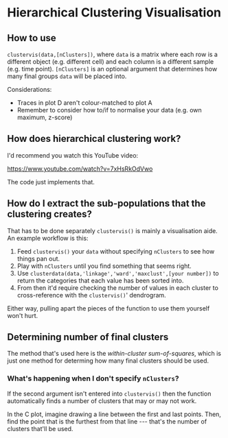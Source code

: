 # Hierarchical Clustering Visualisation
## How to use
`clustervis(data,[nClusters])`, where `data` is a matrix where each row is a different object (e.g. different cell) and each column is a different sample (e.g. time point). `[nClusters]` is an optional argument that determines how many final groups `data` will be placed into.

Considerations:
- Traces in plot D aren't colour-matched to plot A
- Remember to consider how to/if to normalise your data (e.g. own maximum, z-score)

## How does hierarchical clustering work?
I'd recommend you watch this YouTube video:

https://www.youtube.com/watch?v=7xHsRkOdVwo

The code just implements that.

## How do I extract the sub-populations that the clustering creates?
That has to be done separately `clustervis()` is mainly a visualisation aide. An example workflow is this:

1. Feed `clustervis()` your `data` without specifying `nClusters` to see how things pan out.
2. Play with `nClusters` until you find something that seems right.
3. Use `clusterdata(data,'linkage','ward','maxclust',[your number])` to return the categories that each value has been sorted into.
4. From then it'd require checking the number of values in each cluster to cross-reference with the `clustervis()`' dendrogram.

Either way, pulling apart the pieces of the function to use them yourself won't hurt.

## Determining number of final clusters
The method that's used here is the *within-cluster sum-of-squares*, which is just one method for determing how many final clusters should be used. 

### What's happening when I don't specify `nClusters`?
If the second argument isn't entered into `clustervis()` then the function automatically finds a number of clusters that may or may not work.

In the C plot, imagine drawing a line between the first and last points. Then, find the point that is the furthest from that line --- that's the number of clusters that'll be used.
